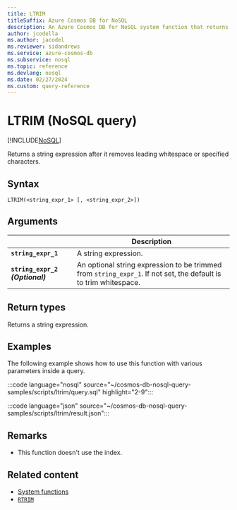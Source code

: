 ```yaml
---
title: LTRIM
titleSuffix: Azure Cosmos DB for NoSQL
description: An Azure Cosmos DB for NoSQL system function that returns a string expression with leading whitespace or specified characters removed.
author: jcodella
ms.author: jacodel
ms.reviewer: sidandrews
ms.service: azure-cosmos-db
ms.subservice: nosql
ms.topic: reference
ms.devlang: nosql
ms.date: 02/27/2024
ms.custom: query-reference
---
```


# LTRIM (NoSQL query)

[!INCLUDE[NoSQL](../../includes/appliesto-nosql.md)]

Returns a string expression after it removes leading whitespace or specified characters.

## Syntax
  
```nosql
LTRIM(<string_expr_1> [, <string_expr_2>])  
```  
  
## Arguments

| | Description |
| --- | --- |
| **`string_expr_1`** | A string expression. |
| **`string_expr_2` *(Optional)*** | An optional string expression to be trimmed from `string_expr_1`. If not set, the default is to trim whitespace. |

## Return types

Returns a string expression.  
  
## Examples

The following example shows how to use this function with various parameters inside a query.  
  
:::code language="nosql" source="~/cosmos-db-nosql-query-samples/scripts/ltrim/query.sql" highlight="2-9":::

:::code language="json" source="~/cosmos-db-nosql-query-samples/scripts/ltrim/result.json":::

## Remarks

- This function doesn't use the index.

## Related content

- [System functions](system-functions.yml)
- [`RTRIM`](rtrim.md)
